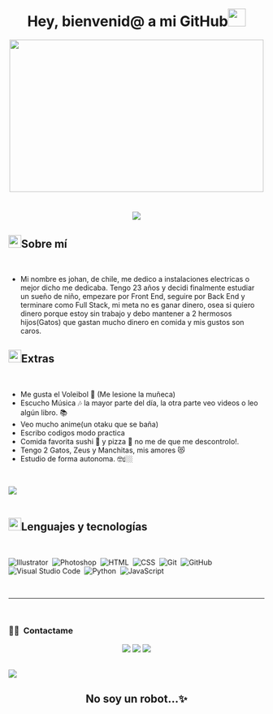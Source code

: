 <h1 align="center"><b>Hey, bienvenid@ a mi GitHub</b><img src="https://media.giphy.com/media/hvRJCLFzcasrR4ia7z/giphy.gif" width="35"></h1>

  <div align="center">
    <img src="https://github.com/Yukitoo23/Yukitoo23/assets/164388819/d848e317-69c7-4aeb-a92c-f5709eef6e14" width="500" height="300"/>
  </div>
<h1 align="center"></h1>

<!--  -->
<p align="center">
  <a href="https://github.com/DenverCoder1/readme-typing-svg"><img src="https://readme-typing-svg.herokuapp.com?font=Time+New+Roman&color=cyan&size=25&center=true&vCenter=true&width=600&height=100&lines=Solo+soy+un+estudiante+front+end..;HTML,+CSS+y+pronto+JavaScript"></a>
</p>

## <img src="https://media2.giphy.com/media/QssGEmpkyEOhBCb7e1/giphy.gif?cid=ecf05e47a0n3gi1bfqntqmob8g9aid1oyj2wr3ds3mg700bl&rid=giphy.gif" width ="25"><b>Sobre mí</b>

<br>

- Mi nombre es johan, de chile, me dedico a instalaciones electricas o mejor dicho me dedicaba. Tengo 23 años y decidi finalmente estudiar un sueño de niño, empezare por Front End, seguire por Back End y terminare como Full Stack, mi meta no es ganar dinero, osea si quiero dinero porque estoy sin trabajo y debo mantener a 2 hermosos hijos(Gatos) que gastan mucho dinero en comida y mis gustos son caros.

## <img src="https://media2.giphy.com/media/QssGEmpkyEOhBCb7e1/giphy.gif?cid=ecf05e47a0n3gi1bfqntqmob8g9aid1oyj2wr3ds3mg700bl&rid=giphy.gif" width ="25"><b>Extras</b>
<br>

- Me gusta el Voleibol 🏐 (Me lesione la muñeca)
- Escucho Música 🎶 la mayor parte del día, la otra parte veo videos o leo algún libro. 📚
- Veo mucho anime(un otaku que se baña)
- Escribo codigos modo practica
- Comida favorita sushi 🍣 y pizza 🍕 no me de que me descontrolo!.
- Tengo 2 Gatos, Zeus y Manchitas, mis amores 😻
- Estudio de forma autonoma. 🤓☝🏼
<!--  -->
<br>

<img src="https://user-images.githubusercontent.com/73097560/115834477-dbab4500-a447-11eb-908a-139a6edaec5c.gif"><br><br>

<p align="center">

## <img src="https://media2.giphy.com/media/QssGEmpkyEOhBCb7e1/giphy.gif?cid=ecf05e47a0n3gi1bfqntqmob8g9aid1oyj2wr3ds3mg700bl&rid=giphy.gif" width ="25"><b>Lenguajes y tecnologías </b>
<br>

![Illustrator](https://img.shields.io/badge/-Illustrator-05122A?style=flat&logo=adobe-illustrator)&nbsp;
![Photoshop](https://img.shields.io/badge/-Photoshop-05122A?style=flat&logo=adobe-photoshop)&nbsp;
![HTML](https://img.shields.io/badge/-HTML-05122A?style=flat&logo=HTML5)&nbsp;
![CSS](https://img.shields.io/badge/-CSS-05122A?style=flat&logo=CSS3&logoColor=1572B6)&nbsp;
![Git](https://img.shields.io/badge/-Git-05122A?style=flat&logo=git)&nbsp;
![GitHub](https://img.shields.io/badge/-GitHub-05122A?style=flat&logo=github)&nbsp;
![Visual Studio Code](https://img.shields.io/badge/-Visual%20Studio%20Code-05122A?style=flat&logo=visual-studio-code&logoColor=007ACC)&nbsp;
![Python](https://img.shields.io/badge/-Python-05122A?style=flat&logo=python)&nbsp;
![JavaScript](https://img.shields.io/badge/-JavaScript-05122A?style=flat&logo=javascript)&nbsp;

</p>
<br>

-----

<br>

### 🤝🏻 &nbsp;Contactame

<p align="center">
<a href="johanregla@gmail.com"><img src="https://img.shields.io/badge/-johanregla@gmail.com-D14836?style=flat&logo=Gmail&logoColor=white"/></a>
<a href="https://www.instagram.com/yukitto.0/"><img src="https://img.shields.io/badge/-@yukitto.0-E4405F?style=flat&logo=Instagram&logoColor=white"/></a>
<a href="https://www.facebook.com/profile.php?id=100090200902572"><img src="https://img.shields.io/badge/-@JohanRegla-1877F2?style=flat&logo=Facebook&logoColor=white"/></a>
</p>

<br>
<img src="https://user-images.githubusercontent.com/73097560/115834477-dbab4500-a447-11eb-908a-139a6edaec5c.gif">
<br>

<div align='center'>

## No soy un robot...✨</b>

</div>
